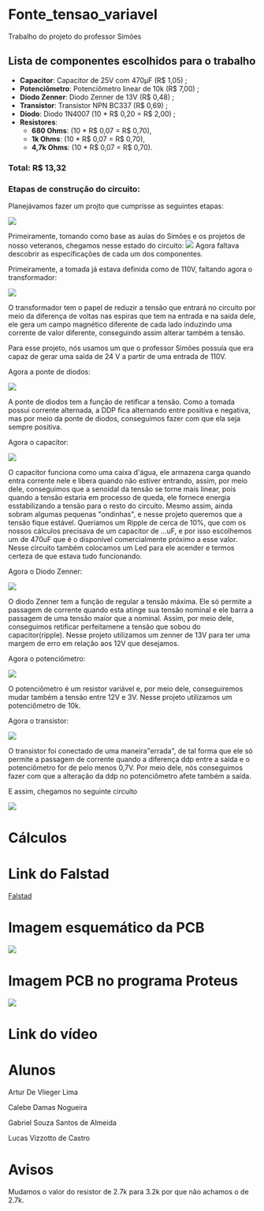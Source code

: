 # Fonte_tensao_variavel

Trabalho do projeto do professor Simões

## Lista de componentes escolhidos para o trabalho
* **Capacitor**: Capacitor de 25V com 470μF (R$ 1,05) ;
* **Potenciômetro**: Potenciômetro linear de 10k (R$ 7,00) ;
* **Diodo Zenner**: Diodo Zenner de 13V (R$ 0,48) ;
* **Transistor**: Transistor NPN BC337 (R$ 0,69) ;
* **Diodo**: Diodo 1N4007 (10 * R$ 0,20 = R$ 2,00) ;
* **Resistores**:
    * **680 Ohms**: (10 * R$ 0,07 = R$ 0,70),
    * **1k Ohms**: (10 * R$ 0,07 = R$ 0,70),
    * **4,7k Ohms**: (10 * R$ 0,07 = R$ 0,70).

### **Total**: R$ 13,32

### Etapas de construção do circuito:

Planejávamos fazer um projto que cumprisse as seguintes etapas:

<img src="./imagens_simulação/planejamento.png">

Primeiramente, tomando como base as aulas do Simões e os projetos de nosso veteranos, chegamos nesse estado do circuito:
<img src="./imagens_simulação/image.png">
Agora faltava descobrir as especificações de cada um dos componentes.

Primeiramente, a tomada já estava definida como de 110V, faltando agora o transformador:

<img src="./imagens_simulação/transformador.png">

O transformador tem o papel de reduzir a tensão que entrará no circuito por meio da diferença de voltas nas espiras que tem na entrada e na saída dele, ele gera um campo magnético diferente de cada lado induzindo uma corrente de valor diferente, conseguindo assim alterar também a tensão.

Para esse projeto, nós usamos um que o professor Simões possuía que era capaz de gerar uma saída de 24 V a partir de uma entrada de 110V.

Agora a ponte de diodos:

<img src="./imagens_simulação/ponte_diodo.png">

A ponte de diodos tem a função de retificar a tensão. Como a tomada possui corrente alternada, a DDP fica alternando entre positiva e negativa, mas por meio da ponte de diodos, conseguimos fazer com que ela seja sempre positiva.

Agora o capacitor:

<img src="./imagens_simulação/capacitor.png">

O capacitor funciona como uma caixa d'água, ele armazena carga quando entra corrente nele e libera quando não estiver entrando, assim, por meio dele, conseguimos que a senoidal da tensão se torne mais linear, pois quando a tensão estaria em processo de queda, ele fornece energia esstabilizando a tensão para o resto do circuito. Mesmo assim, ainda sobram algumas pequenas "ondinhas", e nesse projeto queremos que a tensão fique estável. Queríamos um Ripple de cerca de 10%, que com os nossos cálculos precisava de um capacitor de ...uF, e por isso escolhemos um de 470uF que é o disponível comercialmente próximo a esse valor. Nesse circuito também colocamos um Led para ele acender e termos certeza de que estava tudo funcionando.

Agora o Diodo Zenner:

<img src="./imagens_simulação/zenner.png">

O diodo Zenner tem a função de regular a tensão máxima. Ele só permite a passagem de corrente quando esta atinge sua tensão nominal e ele barra a passagem de uma tensão maior que a nominal. Assim, por meio dele, conseguimos retificar perfeitamene a tensão que sobou do capacitor(ripple). Nesse projeto utilizamos um zenner de 13V para ter uma margem de erro em relação aos 12V que desejamos.

Agora o potenciômetro:

<img src="./imagens_simulação/potenciometro.png">

O potenciômetro é um resistor variável e, por meio dele, conseguiremos mudar também a tensão entre 12V e 3V. Nesse projeto utilizamos um potenciômetro de 10k.

Agora o transistor:

<img src="./imagens_simulação/transistor.png">

O transistor foi conectado de uma maneira"errada", de tal forma que ele só permite a passagem de corrente quando a diferença ddp entre a saída e o potenciômetro for de pelo menos 0,7V. Por meio dele, nós conseguimos fazer com que a alteração da ddp no potenciômetro afete também a saída.

E assim, chegamos no seguinte circuito

<img src="./imagens_simulação/final.png">

# Cálculos

# Link do Falstad

[Falstad](https://www.google.com)

# Imagem esquemático da PCB

<img src="./imagens_simulação/eagle.jfif">

# Imagem PCB no programa Proteus

<img src="./imagens_simulação/proteus.jfif">

# Link do vídeo

# Alunos

Artur De Vlieger Lima

Calebe Damas Nogueira

Gabriel Souza Santos de Almeida

Lucas Vizzotto de Castro

# Avisos
Mudamos o valor do resistor de 2.7k para 3.2k por que não achamos o de 2.7k.
